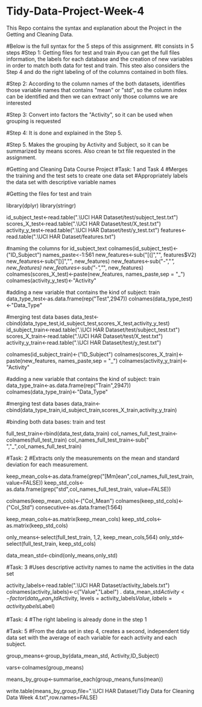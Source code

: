 # Tidy-Data-Project-Week-4
This Repo contains the syntax and explanation about the Project in the Getting and Cleaning Data.



#Below is the full syntax for the 5 steps of this assignment.
#It consists in 5 steps
#Step 1: Getting files for test and train
#you can get the full files information, the labels for each database and the creation of new variables in order to match both data for test and train. This steo also considers the Step 4 and do the right labeling of of the columns contained in both files.

#Step 2: According to the column names of the both datasets, identifies those variable names that contains "mean" or "std", so the column index can be identified and then we can  extract only those columns we are interested

#Step 3: Convert into factors the "Activity", so it can be used when grouping is requested

#Step 4: It is done and explained in the Step 5.

#Step 5. Makes the grouping by Activity and Subject, so it can be summarized by means scores. Also crean te txt file requested in the assignment.

#Getting and Cleaning Data Course Project
#Task: 1 and Task 4
#Merges the training and the test sets to create one data set
#Appropriately labels the data set with descriptive variable names

#Getting the files for test and train

library(dplyr)
library(stringr)

id_subject_test<-read.table(".\\UCI HAR Dataset/test/subject_test.txt")
scores_X_test<-read.table(".\\UCI HAR Dataset/test/X_test.txt")
activity_y_test<-read.table(".\\UCI HAR Dataset/test/y_test.txt")
features<-read.table(".\\UCI HAR Dataset/features.txt")

#naming the columns for id_subject_text
colnames(id_subject_test)<-("ID_Subject")
names_paste<-1:561
new_features<-sub("[(]","", features$V2)
new_features<-sub("[)]","", new_features)
new_features<-sub("-","_", new_features)
new_features<-sub("-","_", new_features)
colnames(scores_X_test)<-paste(new_features, names_paste,sep = "_")
colnames(activity_y_test)<-"Activity"

#adding a new variable that contains the kind of subject: train
data_type_test<-as.data.frame(rep("Test",2947))
colnames(data_type_test)<-"Data_Type"

#merging test data bases
data_test<-cbind(data_type_test,id_subject_test,scores_X_test,activity_y_test)
id_subject_train<-read.table(".\\UCI HAR Dataset/test/subject_test.txt")
scores_X_train<-read.table(".\\UCI HAR Dataset/test/X_test.txt")
activity_y_train<-read.table(".\\UCI HAR Dataset/test/y_test.txt")

colnames(id_subject_train)<-("ID_Subject")
colnames(scores_X_train)<-paste(new_features, names_paste,sep = "_")
colnames(activity_y_train)<-"Activity"

#adding a new variable that contains the kind of subject: train
data_type_train<-as.data.frame(rep("Train",2947))
colnames(data_type_train)<-"Data_Type"

#merging test data bases
data_train<-cbind(data_type_train,id_subject_train,scores_X_train,activity_y_train)

#binding both data bases: train and test

full_test_train<-rbind(data_test,data_train)
col_names_full_test_train<-colnames(full_test_train)
col_names_full_test_train<-sub(" ","_",col_names_full_test_train)

#Task: 2
#Extracts only the measurements on the mean and standard deviation for each measurement.



keep_mean_cols<-as.data.frame(grep("[Mm]ean",col_names_full_test_train, value=FALSE))
keep_std_cols<-as.data.frame(grep("std",col_names_full_test_train, value=FALSE))

colnames(keep_mean_cols)<-("Col_Mean")
colnames(keep_std_cols)<-("Col_Std")
consecutive<-as.data.frame(1:564)

keep_mean_cols<-as.matrix(keep_mean_cols)
keep_std_cols<-as.matrix(keep_std_cols)

only_means<-select(full_test_train, 1,2, keep_mean_cols,564)
only_std<-select(full_test_train, keep_std_cols)

data_mean_std<-cbind(only_means,only_std)

#Task: 3
#Uses descriptive activity names to name the activities in the data set

activity_labels<-read.table(".\\UCI HAR Dataset/activity_labels.txt")
colnames(activity_labels)<-c("Value","Label")
.
data_mean_std$Activity<-factor(data_mean_std$Activity, levels = activity_labels$Value, labels=activity_labels$Label)

#Task: 4
#The right labeling is already done in the step 1

#Task: 5
#From the data set in step 4, creates a second, independent tidy data set with the average of each variable for each activity and each subject.

group_means<-group_by(data_mean_std, Activity,ID_Subject)

vars<-colnames(group_means)


means_by_group<-summarise_each(group_means,funs(mean))
          
write.table(means_by_group,file=".\\UCI HAR Dataset/Tidy Data for Cleaning Data Week 4.txt",row.names=FALSE)




